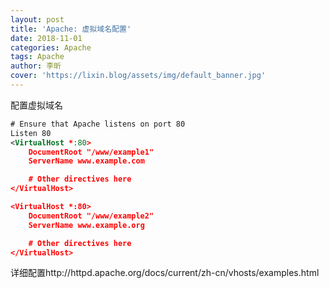 ```yaml
---
layout: post
title: 'Apache: 虚拟域名配置'
date: 2018-11-01
categories: Apache
tags: Apache
author: 李昕
cover: 'https://lixin.blog/assets/img/default_banner.jpg'
---
```


配置虚拟域名

```xml
# Ensure that Apache listens on port 80
Listen 80
<VirtualHost *:80>
    DocumentRoot "/www/example1"
    ServerName www.example.com

    # Other directives here
</VirtualHost>

<VirtualHost *:80>
    DocumentRoot "/www/example2"
    ServerName www.example.org

    # Other directives here
</VirtualHost>
```

详细配置http://httpd.apache.org/docs/current/zh-cn/vhosts/examples.html
